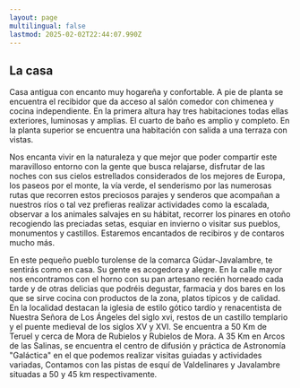 ```yaml
---
layout: page
multilingual: false
lastmod: 2025-02-02T22:44:07.990Z
---
```


## La casa

Casa antigua con encanto muy hogareña y confortable. A pie de planta se encuentra el recibidor que da acceso al salón comedor con chimenea y cocina independiente. En la primera altura hay tres habitaciones todas ellas exteriores, luminosas y amplias. El cuarto de baño es amplio y completo. En la planta superior se encuentra una habitación con salida a una terraza con vistas.

Nos encanta vivir en la naturaleza y que mejor que poder compartir este maravilloso entorno con la gente que busca relajarse, disfrutar de las noches con sus cielos estrellados considerados de los mejores de Europa, los paseos por el monte, la vía verde, el senderismo por las numerosas rutas que recorren estos preciosos parajes y senderos que acompañan a nuestros ríos o tal vez prefieras realizar actividades como la escalada, observar a los animales salvajes en su hábitat, recorrer los pinares en otoño recogiendo las preciadas setas, esquiar en invierno o visitar sus pueblos, monumentos y castillos. Estaremos encantados de recibiros y de contaros mucho más.

En este pequeño pueblo turolense de la comarca Gúdar-Javalambre, te sentirás como en casa. Su gente es acogedora y alegre. En la calle mayor nos encontramos con el horno con su pan artesano recién horneado cada tarde y de otras delicias que podréis degustar, farmacia y dos bares en los que se sirve cocina con productos de la zona, platos típicos y de calidad. En la localidad destacan la iglesia de estilo gótico tardío y renacentista de Nuestra Señora de Los Ángeles del siglo xvi, restos de un castillo templario y el puente medieval de los siglos XV y XVI. Se encuentra a 50 Km de Teruel y cerca de Mora de Rubielos y Rubielos de Mora. A 35 Km en Arcos de las Salinas, se encuentra el centro de difusión y práctica de Astronomía "Galáctica" en el que podemos realizar visitas guiadas y actividades variadas, Contamos con las pistas de esquí de Valdelinares y Javalambre situadas a 50 y 45 km respectivamente.
